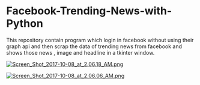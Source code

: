 # Facebook-Trending-News-with-Python
This repository contain program which login in facebook without using their graph api and then scrap the data of trending news from facebook and shows those news , image and headline in a tkinter window.


[![Screen_Shot_2017-10-08_at_2.06.18_AM.png](https://s1.postimg.org/208i1jr7jj/Screen_Shot_2017-10-08_at_2.06.18_AM.png)](https://postimg.org/image/10seodogdn/)


[![Screen_Shot_2017-10-08_at_2.06.06_AM.png](https://s1.postimg.org/70b20rtefz/Screen_Shot_2017-10-08_at_2.06.06_AM.png)](https://postimg.org/image/73unyhmh5n/)

